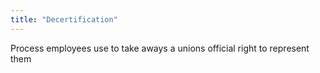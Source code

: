 ```yaml
---
title: "Decertification"
---
```

Process employees use to take aways a unions official right to represent them

